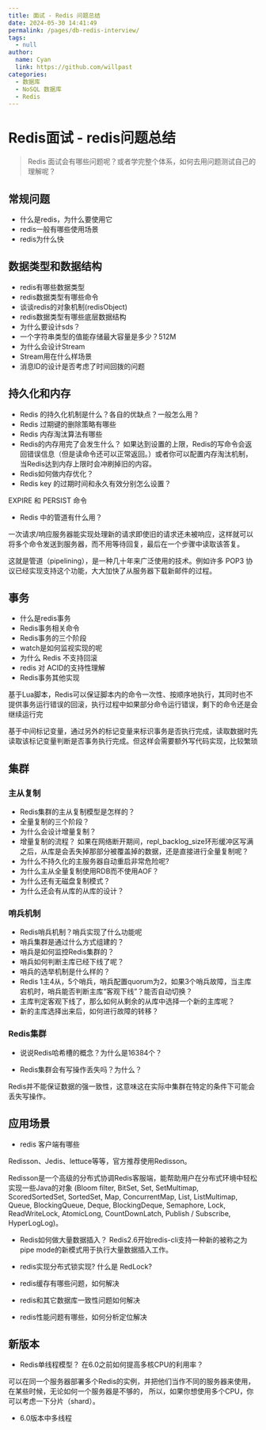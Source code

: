 ```yaml
---
title: 面试 - Redis 问题总结
date: 2024-05-30 14:41:49
permalink: /pages/db-redis-interview/
tags: 
  - null
author: 
  name: Cyan
  link: https://github.com/willpast
categories: 
  - 数据库
  - NoSQL 数据库
  - Redis
---
```

# Redis面试 - redis问题总结

> Redis 面试会有哪些问题呢？或者学完整个体系，如何去用问题测试自己的理解呢？ 
 

## 常规问题

  * 什么是redis，为什么要使用它
  * redis一般有哪些使用场景
  * redis为什么快

## 数据类型和数据结构

  * redis有哪些数据类型
  * redis数据类型有哪些命令
  * 谈谈redis的对象机制(redisObject)
  * redis数据类型有哪些底层数据结构
  * 为什么要设计sds？
  * 一个字符串类型的值能存储最大容量是多少？512M
  * 为什么会设计Stream
  * Stream用在什么样场景
  * 消息ID的设计是否考虑了时间回拨的问题

## 持久化和内存

  * Redis 的持久化机制是什么？各自的优缺点？一般怎么用？
  * Redis 过期键的删除策略有哪些
  * Redis 内存淘汰算法有哪些
  * Redis的内存用完了会发生什么？ 如果达到设置的上限，Redis的写命令会返回错误信息（但是读命令还可以正常返回。）或者你可以配置内存淘汰机制，当Redis达到内存上限时会冲刷掉旧的内容。
  * Redis如何做内存优化？
  * Redis key 的过期时间和永久有效分别怎么设置？

EXPIRE 和 PERSIST 命令

  * Redis 中的管道有什么用？

一次请求/响应服务器能实现处理新的请求即使旧的请求还未被响应，这样就可以将多个命令发送到服务器，而不用等待回复，最后在一个步骤中读取该答复。

这就是管道（pipelining），是一种几十年来广泛使用的技术。例如许多 POP3 协议已经实现支持这个功能，大大加快了从服务器下载新邮件的过程。

## 事务

  * 什么是redis事务
  * Redis事务相关命令
  * Redis事务的三个阶段
  * watch是如何监视实现的呢
  * 为什么 Redis 不支持回滚
  * redis 对 ACID的支持性理解
  * Redis事务其他实现

基于Lua脚本，Redis可以保证脚本内的命令一次性、按顺序地执行，其同时也不提供事务运行错误的回滚，执行过程中如果部分命令运行错误，剩下的命令还是会继续运行完

基于中间标记变量，通过另外的标记变量来标识事务是否执行完成，读取数据时先读取该标记变量判断是否事务执行完成。但这样会需要额外写代码实现，比较繁琐

## 集群

### 主从复制

  * Redis集群的主从复制模型是怎样的？
  * 全量复制的三个阶段？
  * 为什么会设计增量复制？
  * 增量复制的流程？ 如果在网络断开期间，repl_backlog_size环形缓冲区写满之后，从库是会丢失掉那部分被覆盖掉的数据，还是直接进行全量复制呢？
  * 为什么不持久化的主服务器自动重启非常危险呢?
  * 为什么主从全量复制使用RDB而不使用AOF？
  * 为什么还有无磁盘复制模式？
  * 为什么还会有从库的从库的设计？

### 哨兵机制

  * Redis哨兵机制？哨兵实现了什么功能呢
  * 哨兵集群是通过什么方式组建的？
  * 哨兵是如何监控Redis集群的？
  * 哨兵如何判断主库已经下线了呢？
  * 哨兵的选举机制是什么样的？
  * Redis 1主4从，5个哨兵，哨兵配置quorum为2，如果3个哨兵故障，当主库宕机时，哨兵能否判断主库“客观下线”？能否自动切换？
  * 主库判定客观下线了，那么如何从剩余的从库中选择一个新的主库呢？
  * 新的主库选择出来后，如何进行故障的转移？

### Redis集群

  * 说说Redis哈希槽的概念？为什么是16384个？

  * Redis集群会有写操作丢失吗？为什么？

Redis并不能保证数据的强一致性，这意味这在实际中集群在特定的条件下可能会丢失写操作。

## 应用场景

  * redis 客户端有哪些

Redisson、Jedis、lettuce等等，官方推荐使用Redisson。

Redisson是一个高级的分布式协调Redis客服端，能帮助用户在分布式环境中轻松实现一些Java的对象 (Bloom filter, BitSet,
Set, SetMultimap, ScoredSortedSet, SortedSet, Map, ConcurrentMap, List,
ListMultimap, Queue, BlockingQueue, Deque, BlockingDeque, Semaphore, Lock,
ReadWriteLock, AtomicLong, CountDownLatch, Publish / Subscribe, HyperLogLog)。

  * Redis如何做大量数据插入？ Redis2.6开始redis-cli支持一种新的被称之为pipe mode的新模式用于执行大量数据插入工作。

  * redis实现分布式锁实现? 什么是 RedLock?

  * redis缓存有哪些问题，如何解决

  * redis和其它数据库一致性问题如何解决

  * redis性能问题有哪些，如何分析定位解决

## 新版本

  * Redis单线程模型？ 在6.0之前如何提高多核CPU的利用率？

可以在同一个服务器部署多个Redis的实例，并把他们当作不同的服务器来使用，在某些时候，无论如何一个服务器是不够的，
所以，如果你想使用多个CPU，你可以考虑一下分片（shard）。

  * 6.0版本中多线程

 
